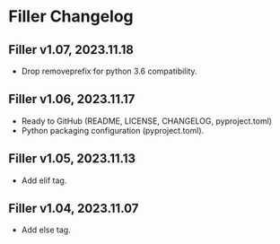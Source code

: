 # Filler Changelog

## Filler v1.07, 2023.11.18

- Drop removeprefix for python 3.6 compatibility.

## Filler v1.06, 2023.11.17

- Ready to GitHub (README, LICENSE, CHANGELOG, pyproject.toml)
- Python packaging configuration (pyproject.toml).

## Filler v1.05, 2023.11.13

- Add elif tag.

## Filler v1.04, 2023.11.07

- Add else tag.
